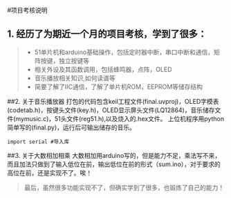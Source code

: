 #项目考核说明

## 1. 经历了为期近一个月的项目考核，学到了很多：
> * 51单片机和arduino基础操作，包括定时器中断，串口中断和通信，矩阵按键，独立按键等
> * 相关外设及其函数调用，包括蜂鸣器，点阵，OLED
> * 音乐播放相关知识,如何读谱等
> * 简要了解了IIC通信，了解了单片机ROM，EEPROM等储存结构

##2. 关于音乐播放器
        打包的代码包含keil工程文件(final.uvproj)，OLED字模表(codetab.h)，按键头文件(key.h)，OLED显示屏头文件(LQ12864)，音乐储存文件(mymusic.c)，51头文件(reg51.h),以及烧入的.hex文件。
        上位机程序用python简单写的(final.py)，运行后可输出储存的音乐。
```
import serial #导入库
```
        
##3. 关于大数相加相乘
        大数相加用arduino写的，但是能力不足，乘法写不来，而且加法只做到了输入低位在前，输出低位在前的形式（sum.ino），对于要求的高位在前，还是实现不了。唉！
        
        
> 最后，虽然很多功能实现不了，但确实学到了很多，也锻炼了自己的能力！
        


